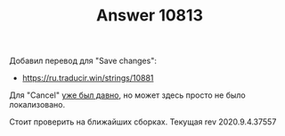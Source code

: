﻿---
title: "Answer 10813"
se.owner.user_id: 176217
se.owner.display_name: "αλεχολυτ"
se.owner.link: "https://ru.meta.stackoverflow.com/users/176217/%ce%b1%ce%bb%ce%b5%cf%87%ce%bf%ce%bb%cf%85%cf%84"
se.answer_id: 10813
se.question_id: 10798
se.post_type: answer
se.is_accepted: False
---
<p>Добавил перевод для &quot;Save changes&quot;:</p>
<ul>
<li><a href="https://ru.traducir.win/strings/10881" rel="nofollow noreferrer">https://ru.traducir.win/strings/10881</a></li>
</ul>
<p>Для &quot;Cancel&quot; <a href="https://ru.traducir.win/strings/9066" rel="nofollow noreferrer">уже был давно</a>, но может здесь просто не было локализовано.</p>
<p>Стоит проверить на ближайших сборках. Текущая rev 2020.9.4.37557</p>
